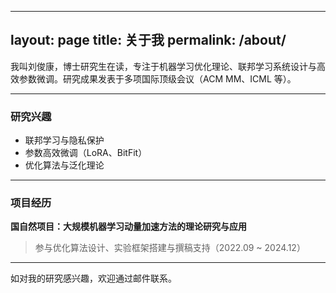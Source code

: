 
---
layout: page
title: 关于我
permalink: /about/
---

我叫刘俊康，博士研究生在读，专注于机器学习优化理论、联邦学习系统设计与高效参数微调。研究成果发表于多项国际顶级会议（ACM MM、ICML 等）。

---

### 研究兴趣

- 联邦学习与隐私保护
- 参数高效微调（LoRA、BitFit）
- 优化算法与泛化理论

---

### 项目经历

**国自然项目：大规模机器学习动量加速方法的理论研究与应用**  
> 参与优化算法设计、实验框架搭建与撰稿支持（2022.09 ~ 2024.12）

---

如对我的研究感兴趣，欢迎通过邮件联系。
